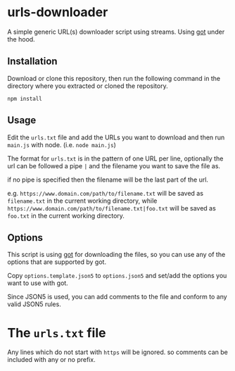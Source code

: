 # urls-downloader

A simple generic URL(s) downloader script using streams. Using [got](https://github.com/sindresorhus/got) under the hood.

## Installation
Download or clone this repository, then run the following command in the directory where you extracted or cloned the repository.
```
npm install
```

## Usage
Edit the `urls.txt` file and add the URLs you want to download and then run `main.js` with node. (i.e. `node main.js`)

The format for `urls.txt` is in the pattern of one URL per line, optionally the url can be followed a pipe `|` and the filename you want to save the file as.

if no pipe is specified then the filename will be the last part of the url.

e.g. `https://www.domain.com/path/to/filename.txt` will be saved as `filename.txt` in the current working directory,
while `https://www.domain.com/path/to/filename.txt|foo.txt` will be saved as `foo.txt` in the current working directory.

## Options

This script is using [got](https://github.com/sindresorhus/got) for downloading the files, so you can use any of the options that are supported by got.

Copy `options.template.json5` to `options.json5` and set/add the options you want to use with got.

Since JSON5 is used, you can add comments to the file and conform to any valid JSON5 rules.

# The `urls.txt` file

Any lines which do not start with `https` will be ignored. so comments can be included with any or no prefix.
